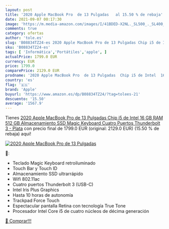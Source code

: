 ```yaml
---
layout: post
title: '2020 Apple MacBook Pro  de 13 Pulgadas   al 15.50 % de rebaja'
date: 2021-09-07 00:17:30
image: 'https://m.media-amazon.com/images/I/41BDED-X2NL._SL500_._SL400_.jpg'
comments: true
category: ofertas
author: 'tole.es'
slug: 'B08834TZ24-es 2020 Apple MacBook Pro de 13 Pulgadas Chip i5 de Intel 16...'
sku: 'B08834TZ24-es'
tags: [ 'Informática','Portátiles','apple', ]
actualPrice: 1799.0 EUR
currency: EUR
price: 1799.0
comparePrice: 2129.0 EUR
prodname: '2020 Apple MacBook Pro  de 13 Pulgadas  Chip i5 de Intel  16 GB RAM  512 GB Almacenamiento SSD  Magic Keyboard  Cuatro Puertos Thunderbolt 3  - Plata'
country: 'es'
flag: '🇪🇸'
brand: 'Apple'
buyurl: 'https://www.amazon.es/dp/B08834TZ24/?tag=tolees-21'
descuento: '15.50'
average: '1567.9'
---
```


Tienes [2020 Apple MacBook Pro  de 13 Pulgadas  Chip i5 de Intel  16 GB RAM  512 GB Almacenamiento SSD  Magic Keyboard  Cuatro Puertos Thunderbolt 3  - Plata](https://www.amazon.es/dp/B08834TZ24/?tag=tolees-21) con precio final de  1799.0 EUR (original: 2129.0 EUR) (15.50 %  de rebaja) aqui!

[![2020 Apple MacBook Pro  de 13 Pulgadas  ](https://m.media-amazon.com/images/I/41BDED-X2NL._SL500_._SL400_.jpg)](https://www.amazon.es/dp/B08834TZ24/?tag=tolees-21)

🔎:

- Teclado Magic Keyboard retroiluminado
- Touch Bar y Touch ID
- Almacenamiento SSD ultrarrápido
- Wifi 802.11ac
- Cuatro puertos Thunderbolt 3 (USB-C)
- Intel Iris Plus Graphics
- Hasta 10 horas de autonomía
- Trackpad Force Touch
- Espectacular pantalla Retina con tecnología True Tone
- Procesador Intel Core i5 de cuatro núcleos de décima generación

[🛒 Comprar!!!](https://www.amazon.es/dp/B08834TZ24/?tag=tolees-21)
